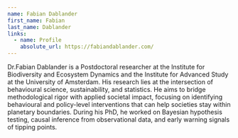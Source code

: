 ```yaml
---
name: Fabian Dablander
first_name: Fabian
last_name: Dablander
links:
  - name: Profile
    absolute_url: https://fabiandablander.com/
---
```


Dr.Fabian Dablander is a Postdoctoral researcher at the Institute for Biodiversity and Ecosystem Dynamics and the Institute for Advanced Study at the University of Amsterdam. His research lies at the intersection of behavioural science, sustainability, and statistics. He aims to bridge methodological rigor with applied societal impact, focusing on identifying behavioural and policy-level interventions that can help societies stay within planetary boundaries. During his PhD, he worked on Bayesian hypothesis testing, causal inference from observational data, and early warning signals of tipping points.
